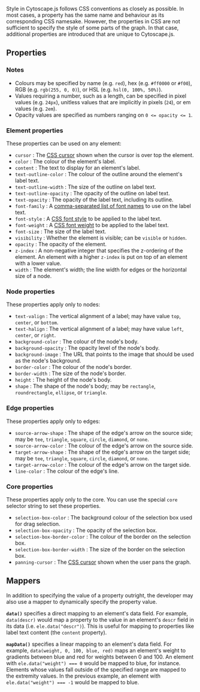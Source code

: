 Style in Cytoscape.js follows CSS conventions as closely as possible.  In most cases, a property has the same name and behaviour as its corresponding CSS namesake.  However, the properties in CSS are not sufficient to specify the style of some parts of the graph.  In that case, additional properties are introduced that are unique to Cytoscape.js.



## Properties

### Notes

 * Colours may be specified by name (e.g. `red`), hex (e.g. `#ff0000` or `#f00`), RGB (e.g. `rgb(255, 0, 0)`), or HSL (e.g. `hsl(0, 100%, 50%)`).
 * Values requiring a number, such as a length, can be specified in pixel values (e.g. `24px`), unitless values that are implicitly in pixels (`24`), or em values (e.g. `2em`).
 * Opacity values are specified as numbers ranging on `0 <= opacity <= 1`.

### Element properties

These properties can be used on any element:

 * `cursor` : The [CSS cursor](http://www.w3schools.com/cssref/pr_class_cursor.asp) shown when the cursor is over top the element. 
 * `color` :  The colour of the element's label.
 * `content` : The text to display for an element's label.
 * `text-outline-color` : The colour of the outline around the element's label text.
 * `text-outline-width` : The size of the outline on label text.
 * `text-outline-opacity` : The opacity of the outline on label text.
 * `text-opacity` : The opacity of the label text, including its outline.
 * `font-family` : A [comma-separated list of font names](http://www.w3schools.com/cssref/pr_font_font-family.asp) to use on the label text.
 * `font-style` : A [CSS font style](http://www.w3schools.com/cssref/pr_font_font-style.asp) to be applied to the label text.
 * `font-weight` : A [CSS font weight](http://www.w3schools.com/cssref/pr_font_weight.asp) to be applied to the label text.
 * `font-size` : The size of the label text.
 * `visibility` : Whether the element is visible; can be `visible` or `hidden`.
 * `opacity` : The opacity of the element.
 * `z-index` : A non-negative integer that specifies the z-ordering of the element.  An element with a higher `z-index` is put on top of an element with a lower value.
 * `width` : The element's width; the line width for edges or the horizontal size of a node.

### Node properties

These properties apply only to nodes:

 * `text-valign` : The vertical alignment of a label; may have value `top`, `center`, or `bottom`.
 * `text-halign` : The vertical alignment of a label; may have value `left`, `center`, or `right`.
 * `background-color` : The colour of the node's body.
 * `background-opacity` : The opacity level of the node's body.
 * `background-image` : The URL that points to the image that should be used as the node's background.
 * `border-color` : The colour of the node's border.
 * `border-width` : The size of the node's border.
 * `height` : The height of the node's body.
 * `shape` : The shape of the node's body; may be `rectangle`, `roundrectangle`, `ellipse`, or `triangle`.

### Edge properties

These properties apply only to edges:

 * `source-arrow-shape` : The shape of the edge's arrow on the source side; may be `tee`, `triangle`, `square`, `circle`, `diamond`, or `none`.
 * `source-arrow-color` : The colour of the edge's arrow on the source side.
 * `target-arrow-shape` : The shape of the edge's arrow on the target side; may be `tee`, `triangle`, `square`, `circle`, `diamond`, or `none`.
 * `target-arrow-color` : The colour of the edge's arrow on the target side.
 * `line-color` : The colour of the edge's line.

### Core properties

These properties apply only to the core.  You can use the special `core` selector string to set these properties.

 * `selection-box-color` : The background colour of the selection box used for drag selection.
 * `selection-box-opacity` : The opacity of the selection box.
 * `selection-box-border-color` : The colour of the border on the selection box.
 * `selection-box-border-width` : The size of the border on the selection box.
 * `panning-cursor` : The [CSS cursor](http://www.w3schools.com/cssref/pr_class_cursor.asp) shown when the user pans the graph.



## Mappers

In addition to specifying the value of a property outright, the developer may also use a mapper to dynamically specify the property value.

**`data()`** specifies a direct mapping to an element's data field.  For example, `data(descr)` would map a property to the value in an element's `descr` field in its data (i.e. `ele.data("descr")`).  This is useful for mapping to properties like label text content (the `content` property).

**`mapData()`** specifies a linear mapping to an element's data field.  For example, `data(weight, 0, 100, blue, red)` maps an element's weight to gradients between blue and red for weights between 0 and 100.  An element with `ele.data("weight") === 0` would  be mapped to blue, for instance.  Elements whose values fall outside of the specified range are mapped to the extremity values.  In the previous example, an element with `ele.data("weight") === -1` would be mapped to blue.